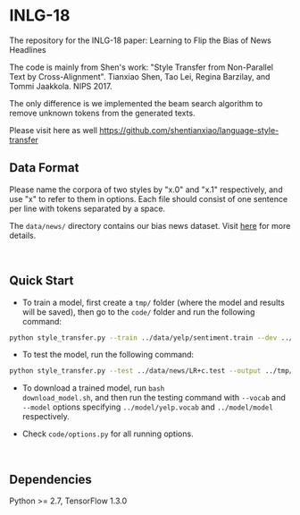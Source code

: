 # INLG-18
The repository for the INLG-18 paper: Learning to Flip the Bias of News Headlines

The code is mainly from Shen's work: "Style Transfer from Non-Parallel Text by Cross-Alignment". Tianxiao Shen, Tao Lei, Regina Barzilay, and Tommi Jaakkola. NIPS 2017.

The only difference is we implemented the beam search algorithm to remove unknown tokens from the generated texts.

Please visit here as well
https://github.com/shentianxiao/language-style-transfer

## Data Format
Please name the corpora of two styles by "x.0" and "x.1" respectively, and use "x" to refer to them in options. Each file should consist of one sentence per line with tokens separated by a space.

The <code>data/news/</code> directory contains our bias news dataset.
Visit [here](https://webis.de/data/webis-bias-flipper-18.html) for more details.

<br>

## Quick Start
- To train a model, first create a <code>tmp/</code> folder (where the model and results will be saved), then go to the <code>code/</code> folder and run the following command:
```bash
python style_transfer.py --train ../data/yelp/sentiment.train --dev ../data/yelp/sentiment.dev --output ../tmp/sentiment.dev --vocab ../tmp/yelp.vocab --model ../tmp/model
```

- To test the model, run the following command:
```bash
python style_transfer.py --test ../data/news/LR+c.test --output ../tmp/LR+c.test --vocab ../tmp/news+c2.vocab --model ../tmp/model.LR+c2 --load_model true --beam 10 
```

- To download a trained model, run <code>bash download_model.sh</code>, and then run the testing command with <code>--vocab</code> and <code>--model</code> options specifying <code>../model/yelp.vocab</code> and <code>../model/model</code> respectively.

- Check <code>code/options.py</code> for all running options.

<br>

## Dependencies
Python >= 2.7, TensorFlow 1.3.0
